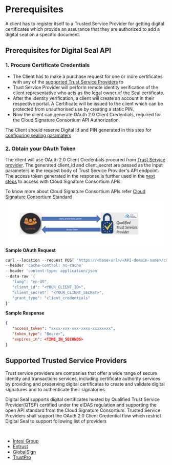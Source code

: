 # Prerequisites
A client has to register itself to a Trusted Service Provider for getting digital certificates which provide an 
assurance that they are authorized to add a digital seal on a specific document.

## Prerequisites for Digital Seal API

### 1. Procure Certificate Credentials
* The Client has to make a purchase request for one or more certificates with any of the [supported Trust Service Providers](/overview/digital-seal-api/prerequisites/#supported-trusted-service-providers)
to
* Trust Service Provider will perform remote identity verification of the client representative who acts as the legal owner of the Seal certificate.
* After the identity verification, a client will create an account in their respective portal. A Certificate will be issued to the client which 
can be protected from unauthorised use by creating a static PIN.
* Now the client can generate OAuth 2.0 Client Credentials, required for the Cloud Signature Consortium API Authorization.

The Client should reserve Digital Id and PIN generated in this step for [configuring sealing paramaters](/overview/digital-seal-api/quickstarts/#1-configure-sealing-parameters)

### 2. Obtain your OAuth Token

The client will use OAuth 2.0 Client Credentials procured from [Trust Service provider](/overview/digital-seal-api/prerequisites/#1-procure-certificate-credentials). 
The generated client_id and client_secret are passed as the input parameters in the request body of Trust Service Provider's API endpoint. 
The access token generated in the response is further used in the [next steps](/overview/digital-seal-api/quickstarts/#2-configure-sealing-parameters)
to access with Cloud Signature Consortium APIs.

To know more about Cloud Signature Consortium APIs refer [Cloud Signature Consortium Standard](https://cloudsignatureconsortium.org/wp-content/uploads/2020/01/CSC_API_V1_1.0.4.0.pdf)
![TSP Token Generation](../images/TSPToken.png)
**Sample OAuth Request**
```javascript
curl --location --request POST 'https://<base-url>/<API-domain-name>/csc/v0/oauth2/token'
--header 'cache-control: no-cache'
--header 'content-type: application/json'
--data-raw '{
   "lang": "en-US",
   "client_id": "<YOUR_CLIENT_ID>",
   "client_secret": "<YOUR_CLIENT_SECRET>",
   "grant_type": "client_credentials"
}'
```

**Sample Response**
```json
{
   "access_token": "xxxx-xxx-xxx-xxxx-xxxxxxxx",
   "token_type": "Bearer",
   "expires_in": <TIME_IN_SECONDS>
}
```

## Supported Trusted Service Providers

Trust service providers are companies that offer a wide range of secure identity and transactions services, including 
certificate authority services by providing and preserving digital certificates to create and validate digital signatures 
and to authenticate their signatories.

Digital Seal supports digital certificates hosted by Qualified Trust Service Provider(QTSP) certified under the eIDAS 
regulation and supporting the open API standard from the Cloud Signature Consortium. Trusted Service Providers shall support 
the OAuth 2.0 Client Credential flow which restrict Digital Seal to support following list of providers <!-- https://helpx.adobe.com/acrobat/kb/approved-trust-list1.html -->

<br/>

* [Intesi Group](https://www.intesigroup.com/en/)
* [Entrust](https://www.entrust.com/pdf-signing-certificates/)
* [GlobalSign](https://www.globalsign.com/en/digital-signatures)
* [TrustPro](https://www.trustpro.eu/)